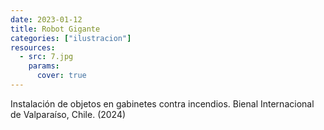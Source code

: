 ```yaml
---
date: 2023-01-12
title: Robot Gigante
categories: ["ilustracion"]
resources:
  - src: 7.jpg
    params:
      cover: true
---
```


Instalación de objetos en gabinetes contra incendios.
Bienal Internacional de Valparaíso, Chile. (2024)